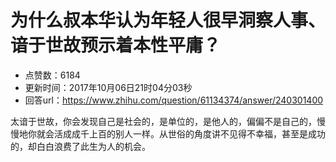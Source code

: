 # 为什么叔本华认为年轻人很早洞察人事、谙于世故预示着本性平庸？
- 点赞数：6184
- 更新时间：2017年10月06日21时04分03秒
- 回答url：https://www.zhihu.com/question/61134374/answer/240301400
<body>
 <p data-pid="eK9sgd7t">太谙于世故，你会发现自己是社会的，是单位的，是他人的，偏偏不是自己的，慢慢地你就会活成成千上百的别人一样。从世俗的角度讲不见得不幸福，甚至是成功的，却白白浪费了此生为人的机会。</p>
</body>